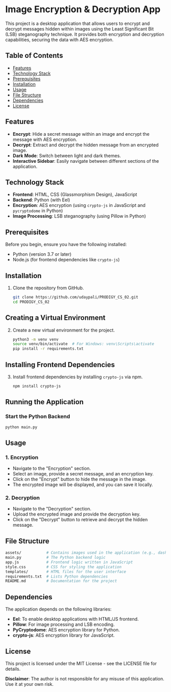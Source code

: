 # Image Encryption & Decryption App

This project is a desktop application that allows users to encrypt and decrypt messages hidden within images using the Least Significant Bit (LSB) steganography technique. It provides both encryption and decryption capabilities, securing the data with AES encryption.

## Table of Contents
- [Features](#features)
- [Technology Stack](#technology-stack)
- [Prerequisites](#prerequisites)
- [Installation](#installation)
- [Usage](#how-to-use)
- [File Structure](#file-structure)
- [Dependencies](#dependencies)
- [License](#license)

## Features
- **Encrypt**: Hide a secret message within an image and encrypt the message with AES encryption.
- **Decrypt**: Extract and decrypt the hidden message from an encrypted image.
- **Dark Mode**: Switch between light and dark themes.
- **Interactive Sidebar**: Easily navigate between different sections of the application.

## Technology Stack
- **Frontend**: HTML, CSS (Glassmorphism Design), JavaScript
- **Backend**: Python (with Eel)
- **Encryption**: AES encryption (using `crypto-js` in JavaScript and `pycryptodome` in Python)
- **Image Processing**: LSB steganography (using Pillow in Python)

## Prerequisites
Before you begin, ensure you have the following installed:
- Python (version 3.7 or later)
- Node.js (for frontend dependencies like `crypto-js`)

## Installation
1. Clone the repository from GitHub.
   ```bash
   git clone https://github.com/udaypali/PRODIGY_CS_02.git
   cd PRODIGY_CS_02

## Creating a Virtual Environment
2. Create a new virtual environment for the project.
   ```bash
   python3 -m venv venv
   source venv/bin/activate  # For Windows: venv\Scripts\activate
   pip install -r requirements.txt

## Installing Frontend Dependencies
3. Install frontend dependencies by installing `crypto-js` via npm.
   ```bash
   npm install crypto-js

## Running the Application

### Start the Python Backend
```bash
python main.py
```

## Usage

### 1. Encryption
- Navigate to the "Encryption" section.
- Select an image, provide a secret message, and an encryption key.
- Click on the "Encrypt" button to hide the message in the image.
- The encrypted image will be displayed, and you can save it locally.

### 2. Decryption
- Navigate to the "Decryption" section.
- Upload the encrypted image and provide the decryption key.
- Click on the "Decrypt" button to retrieve and decrypt the hidden message.

## File Structure
```bash
assets/           # Contains images used in the application (e.g., dashboard background)
main.py           # The Python backend logic
app.js            # Frontend logic written in JavaScript
style.css         # CSS for styling the application
templates/        # HTML files for the user interface
requirements.txt  # Lists Python dependencies
README.md         # Documentation for the project
```

## Dependencies
The application depends on the following libraries:
- **Eel**: To enable desktop applications with HTML/JS frontend.
- **Pillow**: For image processing and LSB encoding.
- **PyCryptodome**: AES encryption library for Python.
- **crypto-js**: AES encryption library for JavaScript.

## License
This project is licensed under the MIT License - see the LICENSE file for details.

**Disclaimer**: The author is not responsible for any misuse of this application. Use it at your own risk.

